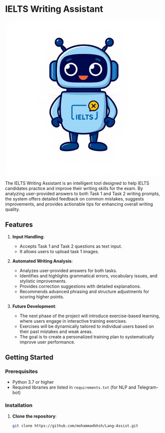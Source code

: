 # IELTS Writing Assistant
![IELTS Writing Assistant](prj_logo.jpg)


The IELTS Writing Assistant is an intelligent tool designed to help IELTS candidates practice and improve their writing skills for the exam. By analyzing user-provided answers to both Task 1 and Task 2 writing prompts, the system offers detailed feedback on common mistakes, suggests improvements, and provides actionable tips for enhancing overall writing quality.

## Features

1. **Input Handling**:
   - Accepts Task 1 and Task 2 questions as text input.
   - It allows users to upload task 1 images.

2. **Automated Writing Analysis**:
   - Analyzes user-provided answers for both tasks.
   - Identifies and highlights grammatical errors, vocabulary issues, and stylistic improvements.
   - Provides correction suggestions with detailed explanations.
   - Recommends advanced phrasing and structure adjustments for scoring higher points.

3. **Future Development**:
   - The next phase of the project will introduce exercise-based learning, where users engage in interactive training exercises.
   - Exercises will be dynamically tailored to individual users based on their past mistakes and weak areas.
   - The goal is to create a personalized training plan to systematically improve user performance.

## Getting Started

### Prerequisites

- Python 3.7 or higher
- Required libraries are listed in `requirements.txt` (for NLP and Telegram-bot)

### Installation

1. **Clone the repository**:
   ```bash
   git clone https://github.com/mohammadkhsh/Lang-Assist.git
